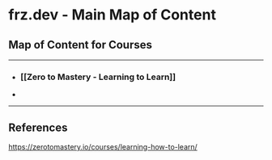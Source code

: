 # frz.dev - Main Map of Content


## Map of Content for Courses
---

* ### [[Zero to Mastery - Learning to Learn]]
* 



---
## References
https://zerotomastery.io/courses/learning-how-to-learn/
